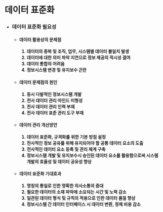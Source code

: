 # 데이터 표준화
- ### 데이터 표준화 필요성
  - #### 데이터 활용상의 문제점
    <ol>
      <b><li>데이터의 중복 및 조직, 업무, 시스템별 데이터 불일치 발생</li></b>
      <b><li>데이터에 대한 의미 파악 지연으로 정보 제공의 적시성 결여</li></b>
      <b><li>데이터 통합의 어려움</li></b>
      <b><li>정보시스템 변경 및 유지보수 곤란</li></b>
    </ol>
  - #### 데이터 문제점의 원인
    <ol>
      <b><li>동시 다발적인 정보시스템 개발</li></b>
      <b><li>전사 데이터 관리 마인드 미형성</li></b>
      <b><li>전사 데이터 관리 인력 부재</li></b>
      <b><li>전사 데이터 표준 관리 도구 부재</li></b>
    </ol>
  - #### 데이터 관리 개선방안
    <ol>
      <b><li>데이터 표준화, 규격화를 위한 기본 방침 설정</li></b>
      <b><li>전사적인 정보 공유를 위해 유지되어야 할 공통 데이터 요소의 도출</li></b>
      <b><li>전사적인 데이터 요소 등록 및 관리 체계 구축</li></b>
      <b><li>정보시스템 개발 및 유지보수시 승인된 데이터 요소를 활용함으로써 시스템 개발의 효율성 및 데이터 공유성 향상</li></b>
    </ol>
  - #### 데이터 표준화 기대효과
    <ol>
      <b><li>명칭의 통일로 인한 명확한 의사소통의 증대</li></b>
      <b><li>필요한 데이터의 소재 파악에 소요되는 시간 및 노력 감소</li></b>
      <b><li>일관된 데이터 형식 및 규칙의 적용으로 인한 데이터 품질 향상</li></b>
      <b><li>정보시스템 간 데이터 인터페이스 시 데이터 변환, 정제 비용 감소</li></b>
    </ol>